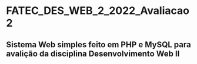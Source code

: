 # FATEC_DES_WEB_2_2022_Avaliacao2

## Sistema Web simples feito em PHP e MySQL para avalição da disciplina Desenvolvimento Web II

